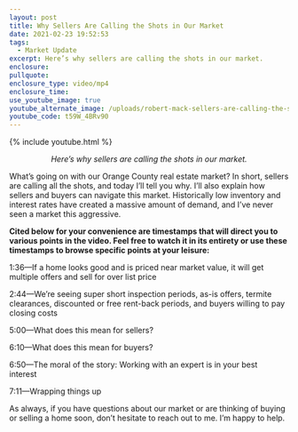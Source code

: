 ```yaml
---
layout: post
title: Why Sellers Are Calling the Shots in Our Market
date: 2021-02-23 19:52:53
tags:
  - Market Update
excerpt: Here’s why sellers are calling the shots in our market.
enclosure:
pullquote:
enclosure_type: video/mp4
enclosure_time:
use_youtube_image: true
youtube_alternate_image: /uploads/robert-mack-sellers-are-calling-the-shots-yt.jpg
youtube_code: t59W_4BRv90
---
```


{% include youtube.html %}

<p style="text-align: center;"><em>Here’s why sellers are calling the shots in our market.</em></p>

What’s going on with our Orange County real estate market? In short, sellers are calling all the shots, and today I’ll tell you why. I’ll also explain how sellers and buyers can navigate this market. Historically low inventory and interest rates have created a massive amount of demand, and I’ve never seen a market this aggressive.&nbsp;

**Cited below for your convenience are timestamps that will direct you to various points in the video. Feel free to watch it in its entirety or use these timestamps to browse specific points at your leisure:&nbsp;**

1:36—If a home looks good and is priced near market value, it will get multiple offers and sell for over list price

2:44—We’re seeing super short inspection periods, as-is offers, termite clearances, discounted or free rent-back periods, and buyers willing to pay closing costs&nbsp;

5:00—What does this mean for sellers?

6:10—What does this mean for buyers?

6:50—The moral of the story: Working with an expert is in your best interest&nbsp;

7:11—Wrapping things up

As always, if you have questions about our market or are thinking of buying or selling a home soon, don’t hesitate to reach out to me. I’m happy to help.

